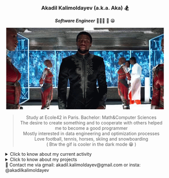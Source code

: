 <div align="center">

### Akadil Kalimoldayev (a.k.a. Aka) 🏂

***Software Engineer*** 👨🏼‍🏫 📝 😁 
  
![BlackPanther](https://github.com/Akadil/Akadil/blob/main/t-challa-black-panther.gif)
  
> Study at Ecole42 in Paris. Bachelor: Math&Computer Sciences \
> The desire to create something and to cooperate with others helped me to become a good programmer \
> Mostly interested in data engineering and optimization processes  \
> Love football, tennis, horses, skiing and snowboarding \
> ( Btw the gif is cooler in the dark mode 😁 )

<div align="left">
<details>
<summary>Click to know about my current activity</summary>
    
- 🏫 Working on [FdF project](https://github.com/Akadil/42project_fdf) (recreate the landscape)
- 💻 Solving the [Leetcode](https://github.com/Akadil/leetcode) problems
- 🇫🇷 Learning French language (Actually not, I am being super lazy)

</details>
  
<details>
<summary>Click to know about my projects</summary>

- 42 projects [Link](https://github.com/Akadil/42Projects) 
- 40 [Leetcode](https://github.com/Akadil/leetcode) problems: 2 hard, 16 medium, 23 easy

</div>
</details>

<div align="left">
📩 Contact me via gmail: akadil.kalimoldayev@gmail.com or insta: @akadilkalimoldayev
</div>
